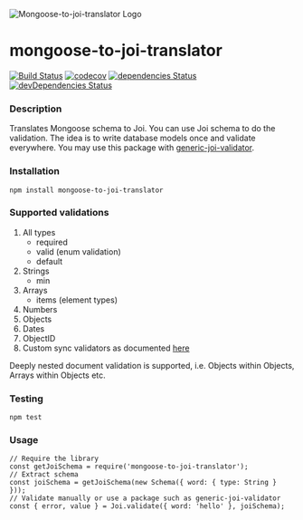 ![Mongoose-to-joi-translator Logo](https://raw.github.com/wearereasonablepeople/mongoose-to-joi-translator/master/images/mtj.png)

# mongoose-to-joi-translator 
[![Build Status](https://travis-ci.org/wearereasonablepeople/mongoose-to-joi-translator.svg?branch=master)](https://travis-ci.org/wearereasonablepeople/mongoose-to-joi-translator)
[![codecov](https://codecov.io/gh/wearereasonablepeople/mongoose-to-joi-translator/branch/master/graph/badge.svg?token=i5p2uk2acI)](https://codecov.io/gh/wearereasonablepeople/mongoose-to-joi-translator)
[![dependencies Status](https://david-dm.org/wearereasonablepeople/mongoose-to-joi-translator/status.svg)](https://david-dm.org/wearereasonablepeople/mongoose-to-joi-translator)
[![devDependencies Status](https://david-dm.org/wearereasonablepeople/mongoose-to-joi-translator/dev-status.svg)](https://david-dm.org/wearereasonablepeople/mongoose-to-joi-translator?type=dev)

### Description
Translates Mongoose schema to Joi. You can use Joi schema to do the validation. The idea is to write database models once and validate everywhere.
You may use this package with [generic-joi-validator](https://github.com/wearereasonablepeople/generic-joi-validator).

### Installation
```
npm install mongoose-to-joi-translator
```

### Supported validations

 1. All types
    * required
    * valid (enum validation)
    * default
 2. Strings
    * min
 3. Arrays
    * items (element types)
 4. Numbers
 5. Objects
 6. Dates
 7. ObjectID
 8. Custom sync validators as documented [here](http://mongoosejs.com/docs/validation.html#custom-validators)

Deeply nested document validation is supported, i.e. Objects within Objects, Arrays within Objects etc.

### Testing

```
npm test
```

### Usage
```
// Require the library
const getJoiSchema = require('mongoose-to-joi-translator');
// Extract schema
const joiSchema = getJoiSchema(new Schema({ word: { type: String } }));
// Validate manually or use a package such as generic-joi-validator
const { error, value } = Joi.validate({ word: 'hello' }, joiSchema);
```
